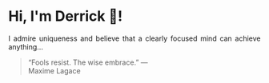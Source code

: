 # Hi, I'm Derrick 👋!
<p align="justify">I admire uniqueness and believe that a clearly focused mind can achieve anything...</p> 
<!-- #quote-start -->
<blockquote>&ldquo;Fools resist. The wise embrace.&rdquo; &mdash; <footer>Maxime Lagace</footer></blockquote>
<!-- #quote-end -->
